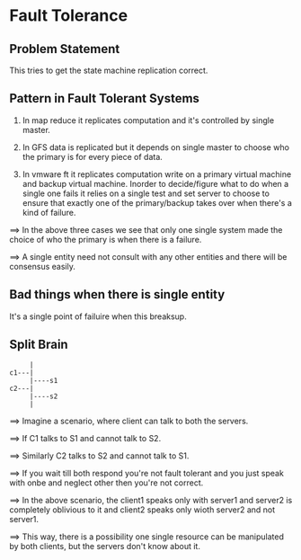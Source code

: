 # Fault Tolerance

## Problem Statement

This tries to get the state machine replication correct.

## Pattern in Fault Tolerant Systems

1. In map reduce it replicates computation and it's controlled by single master.

2. In GFS data is replicated but it depends on single master to choose who the primary is for every piece of data.

3. In vmware ft it replicates computation write on a primary virtual machine and backup virtual machine. Inorder to decide/figure what to do
when a single one fails it relies on a single test and set server to choose to ensure that exactly one of the primary/backup takes over when there's a kind of failure.

==> In the above three cases we see that only one single system made the choice of who the primary is when there is a failure.

==> A single entity need not consult with any other entities and there will be consensus easily.

## Bad things when there is single entity

It's a single point of failuire when this breaksup.

## Split Brain

```
     |
c1---|
     |----s1
c2---|
     |----s2
     |
```
==> Imagine a scenario, where client can talk to both the servers.

==> If C1 talks to S1 and cannot talk to S2.

==> Similarly C2 talks to S2 and cannot talk to S1.

==> If you wait till both respond you're not fault tolerant and you just speak with onbe and neglect other then you're not correct.

==> In the above scenario, the client1 speaks only with server1 and server2 is completely oblivious to it and client2 speaks only wioth server2 and not server1.

==> This way, there is a possibility one single resource can be manipulated by both clients, but the servers don't know about it.